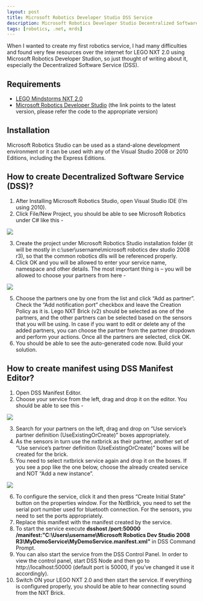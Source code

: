 ```yaml
---
layout: post
title: Microsoft Robotics Developer Studio DSS Service
description: Microsoft Robotics Developer Studio Decentralized Software Service (DSS)
tags: [robotics, .net, mrds]
---
```


When I wanted to create my first robotics service, I had many difficulties and found very few resources over the internet for LEGO NXT 2.0 using Microsoft Robotics Developer Studion, so just thought of writing about it, especially the Decentralized Software Service (DSS).

Requirements
------------
- [LEGO Mindstorms NXT 2.0](https://www.amazon.com/LEGO-Mindstorms-NXT-Discontinued-manufacturer/dp/B001V7RF9U)
- [Microsoft Robotics Developer Studio](https://www.microsoft.com/en-us/download/details.aspx?id=29081) (the link points to the latest version, please refer the code to the appropriate version)

Installation
------------
Microsoft Robotics Studio can be used as a stand-alone development environment or it can be used with any of the Visual Studio 2008 or 2010 Editions, including the Express Editions.

How to create Decentralized Software Service (DSS)?
---------------------------------------------------
1. After Installing Microsoft Robotics Studio, open Visual Studio IDE (I’m using 2010).
2. Click File/New Project, you should be able to see Microsoft Robotics under C# like this -

<img src="{{site.baseurl}}/assets/img/how-to-create-dss-service/screenshot1.jpg">

3. Create the project under Microsoft Robotics Studio installation folder (it will be mostly in c:\user\username\microsoft robotics dev studio 2008 r3\), so that the common robotics dlls will be referenced properly.
4. Click OK and you will be allowed to enter your service name, namespace and other details. The most important thing is – you will be allowed to choose your partners from here -

<img src="{{site.baseurl}}/assets/img/how-to-create-dss-service/screenshot2.jpg">

5. Choose the partners one by one from the list and click “Add as partner”. Check the “Add notification port” checkbox and leave the Creation Policy as it is. Lego NXT Brick (v2) should be selected as one of the partners, and the other partners can be selected based on the sensors that you will be using. In case if you want to edit or delete any of the added partners, you can choose the partner from the partner dropdown and perform your actions. Once all the partners are selected, click OK.
6. You should be able to see the auto-generated code now. Build your solution.

How to create manifest using DSS Manifest Editor?
-------------------------------------------------
1. Open DSS Manifest Editor.
2. Choose your service from the left, drag and drop it on the editor. You should be able to see this -

<img src="{{site.baseurl}}/assets/img/how-to-create-dss-service/screenshot3.jpg">

3. Search for your partners on the left, drag and drop on “Use service’s partner definition (UseExistingOrCreate)” boxes appropriately.
4. As the sensors in turn use the nxtbrick as their partner, another set of “Use service’s partner definition (UseExistingOrCreate)” boxes will be created for the brick.
5. You need to select nxtbrick service again and drop it on the boxes. If you see a pop like the one below, choose the already created service and NOT “Add a new instance”.

<img src="{{site.baseurl}}/assets/img/how-to-create-dss-service/screenshot4.jpg">

6. To configure the service, click it and then press “Create Initial State” button on the properties window. For the NxtBrick, you need to set the serial port number used for bluetooth connection. For the sensors, you need to set the ports appropriately.
7. Replace this manifest with the manifest created by the service.
8. To start the service execute **dsshost /port:50000 /manifest:"C:\Users\username\Microsoft Robotics Dev Studio 2008 R3\MyDemoService\MyDemoService.manifest.xml”** in DSS Command Prompt.
9. You can also start the service from the DSS Control Panel. In order to view the control panel, start DSS Node and then go to http://localhost:50000 (default port is 50000, if you’ve changed it use it accordingly).
10. Switch ON your LEGO NXT 2.0 and then start the service. If everything is configured properly, you should be able to hear connecting sound from the NXT Brick.
